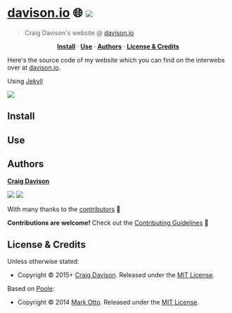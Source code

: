 # [davison.io](https://davison.io/davison.io/) :globe_with_meridians: [![](https://img.shields.io/travis/davisonio/davison.io.svg?style=flat-square)](https://travis-ci.org/davisonio/davison.io)

> Craig Davison's website @ [davison.io](https://davison.io)

<p align="center">
<b><a href="#install">Install</a></b>
·
<b><a href="#use">Use</a></b>
·
<b><a href="#authors">Authors</a></b>
·
<b><a href="#license--credits">License & Credits</a></b>
</p>

Here's the source code of my website which you can find on the interwebs over at [davison.io](https://davison.io).

Using [Jekyll](https://jekyllrb.com)

![](https://davison.io/assets/img/davison-io-index.png)

## Install

## Use

## Authors

**[Craig Davison](https://davison.io)**

[![](https://img.shields.io/github/followers/davisonio.svg?style=social&label=Follow%20davisonio)](https://github.com/davisonio) [![](https://img.shields.io/twitter/follow/davisonio.svg?style=social)](https://twitter.com/davisonio)

With many thanks to the [contributors](https://github.com/davisonio/davison.io/graphs/contributors) :clap:

**Contributions are welcome!** Check out the [Contributing Guidelines](https://github.com/davisonio/davison.io/blob/master/CONTRIBUTING.md) :raised_hands:

## License & Credits

Unless otherwise stated:

- Copyright © 2015+ [Craig Davison](https://davison.io). Released under the [MIT License](http://davisonio.mit-license.org/2015).

Based on [Poole](http://getpoole.com):

- Copyright © 2014 [Mark Otto](http://markdotto.com). Released under the [MIT License](https://github.com/poole/poole/blob/master/LICENSE.md).
